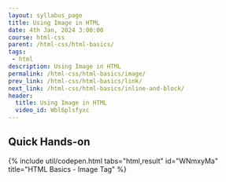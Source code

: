 ```yaml
---
layout: syllabus_page
title: Using Image in HTML
date: 4th Jan, 2024 3:00:00
course: html-css
parent: /html-css/html-basics/
tags:
 - html
description: Using Image in HTML
permalink: /html-css/html-basics/image/
prev_link: /html-css/html-basics/link/
next_link: /html-css/html-basics/inline-and-block/
header:
  title: Using Image in HTML
  video_id: Wbl6plsfyxc
---
```


## Quick Hands-on

{% include util/codepen.html tabs="html,result" id="WNmxyMa" title="HTML Basics - Image Tag"  %}
